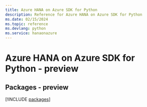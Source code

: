 ```yaml
---
title: Azure HANA on Azure SDK for Python
description: Reference for Azure HANA on Azure SDK for Python
ms.date: 02/15/2024
ms.topic: reference
ms.devlang: python
ms.service: hanaonazure
---
```

# Azure HANA on Azure SDK for Python - preview
## Packages - preview
[!INCLUDE [packages](hana-on-azure-index.md)]